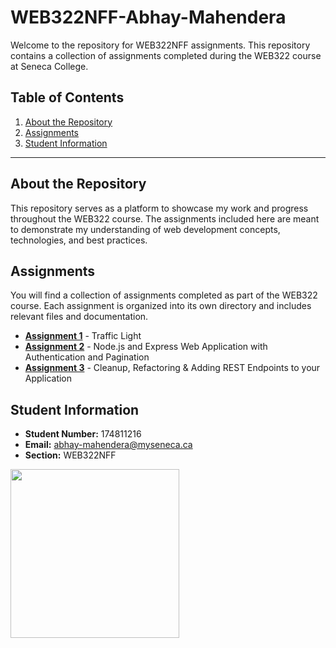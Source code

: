 # WEB322NFF-Abhay-Mahendera

Welcome to the repository for WEB322NFF assignments. This repository contains a collection of assignments completed during the WEB322 course at Seneca College.

## Table of Contents

1. [About the Repository](#about-the-repository)
2. [Assignments](#assignments)
3. [Student Information](#student-information)

---

## About the Repository

This repository serves as a platform to showcase my work and progress throughout the WEB322 course. The assignments included here are meant to demonstrate my understanding of web development concepts, technologies, and best practices.

## Assignments

You will find a collection of assignments completed as part of the WEB322 course. Each assignment is organized into its own directory and includes relevant files and documentation.
- [**Assignment 1**](https://github.com/AbhayMahendera/WEB322-Abhay-Mahendera/tree/main/assgn1) - Traffic Light
- [**Assignment 2**](https://github.com/AbhayMahendera/WEB322-Abhay-Mahendera/tree/main/assgn2) - Node.js and Express Web Application with Authentication and Pagination
- [**Assignment 3**](https://github.com/AbhayMahendera/WEB322-Abhay-Mahendera/tree/main/assgn3) - Cleanup, Refactoring & Adding REST Endpoints to your Application

## Student Information

- **Student Number:** 174811216
- **Email:** abhay-mahendera@myseneca.ca
- **Section:** WEB322NFF
<img src="https://www.senecacollege.ca/content/dam/projects/seneca/seneca-logo.svg" width="270">


